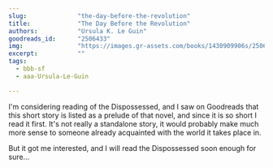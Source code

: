 ```yaml
---
slug:              "the-day-before-the-revolution"
title:             "The Day Before the Revolution"
authors:           "Ursula K. Le Guin"
goodreads_id:      "2506433"
img:               "https://images.gr-assets.com/books/1430909906s/2506433.jpg"
excerpt:           ""
tags:
  - bbb-sf
  - aaa-Ursula-Le-Guin

---
```


I'm considering reading of the Dispossessed, and I saw on Goodreads that this short story is listed as a prelude of that 
novel, and since it is so short I read it first. It's not really a standalone story, it would probably make much more 
sense to someone already acquainted with the world it takes place in.

But it got me interested, and I will read the Dispossessed soon enough for sure...